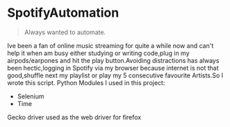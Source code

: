 # SpotifyAutomation
>Always wanted to automate.

Ive been a fan of online music streaming for quite a while now and can't help it when am busy either studying or writing code,plug in my airpods/earpones and hit the play button.Avoiding distractions has always been hectic,logging in Spotify via my browser because internet is not that good,shuffle next my playlist or play my 5 consecutive favourite Artists.So I wrote this script.
Python Modules I used in this project:

- Selenium
- Time

Gecko driver used as the web driver for firefox 

